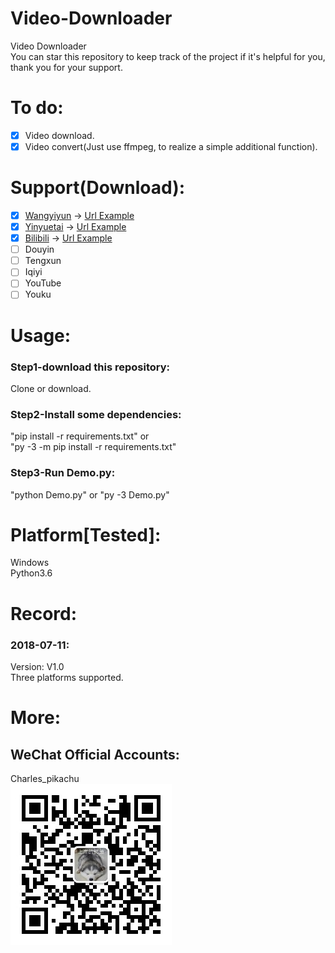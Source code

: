 # Video-Downloader
Video Downloader  
You can star this repository to keep track of the project if it's helpful for you, thank you for your support.

# To do:
- [x] Video download.
- [x] Video convert(Just use ffmpeg, to realize a simple additional function).

# Support(Download):
- [x] [Wangyiyun](https://study.163.com/) → [Url Example](http://study.163.com/course/courseMain.htm?courseId=1003842018)
- [x] [Yinyuetai](http://www.yinyuetai.com) → [Url Example](http://v.yinyuetai.com/video/3247548)
- [x] [Bilibili](https://www.bilibili.com/) → [Url Example](https://www.bilibili.com/video/av26443123?spm_id_from=333.338.__bofqi.13)
- [ ] Douyin
- [ ] Tengxun
- [ ] Iqiyi
- [ ] YouTube
- [ ] Youku

# Usage:
### Step1-download this repository:
Clone or download.
### Step2-Install some dependencies:
"pip install -r requirements.txt" or  
"py -3 -m pip install -r requirements.txt"  
### Step3-Run Demo.py:
"python Demo.py" or 
"py -3 Demo.py"

# Platform[Tested]:
Windows  
Python3.6  

# Record:
### 2018-07-11:
Version: V1.0  
Three platforms supported.  

# More:
## WeChat Official Accounts:
Charles_pikachu  
![img](pikachu.jpg)